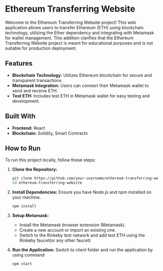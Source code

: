 # Ethereum Transferring Website

Welcome to the Ethereum Transferring Website project! This web application allows users to transfer Ethereum (ETH) using blockchain technology, utilizing the Ether dependency and integrating with Metamask for wallet management.
This addition clarifies that the Ethereum Transferring Website project is meant for educational purposes and is not suitable for production deployment.

## Features

- **Blockchain Technology:** Utilizes Ethereum blockchain for secure and transparent transactions.
- **Metamask Integration:** Users can connect their Metamask wallet to send and receive ETH.
- **Test ETH:** Includes test ETH in Metamask wallet for easy testing and development.

## Built With

- **Frontend:** React
- **Blockchain:** Solidity, Smart Contracts

## How to Run

To run this project locally, follow these steps:

1. **Clone the Repository:**
   ```bash
   git clone https://github.com/your-username/ethereum-transferring-website.git
   cd ethereum-transferring-website
   
2. **Install Dependencies:**
   Ensure you have Node.js and npm installed on your machine.
   ```bash
   npm install
   
3. **Setup Metamask:**
   - Install the Metamask browser extension (Metamask).
   - Create a new account or import an existing one.
   - Switch to the Rinkeby test network and add test ETH using the Rinkeby faucet(or any other faucet)

4. **Run the Application:**
    Switch to client folder and run the application by using command 
   ```bash
   npm start
